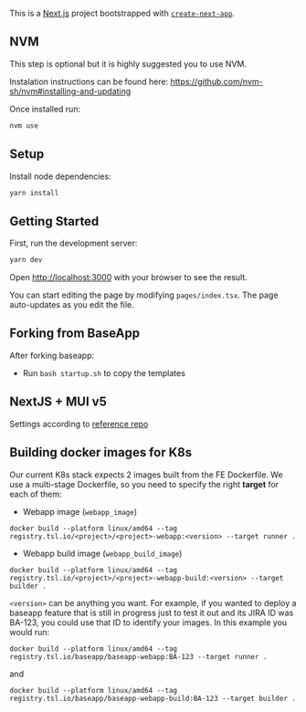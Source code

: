 This is a [Next.js](https://nextjs.org/) project bootstrapped with [`create-next-app`](https://github.com/vercel/next.js/tree/canary/packages/create-next-app).

## NVM

This step is optional but it is highly suggested you to use NVM.

Instalation instructions can be found here: https://github.com/nvm-sh/nvm#installing-and-updating

Once installed run:

```bash
nvm use
```

## Setup

Install node dependencies:

```bash
yarn install
```

## Getting Started

First, run the development server:

```bash
yarn dev
```

Open [http://localhost:3000](http://localhost:3000) with your browser to see the result.

You can start editing the page by modifying `pages/index.tsx`. The page auto-updates as you edit the file.

## Forking from BaseApp

After forking baseapp:

- Run `bash startup.sh` to copy the templates

## NextJS + MUI v5

Settings according to [reference repo](https://github.com/leoroese/nextjs-materialui-v5-tutorial)

## Building docker images for K8s
Our current K8s stack expects 2 images built from the FE Dockerfile. We use a multi-stage Dockerfile, so you need to specify the right **target** for each of them:
* Webapp image (`webapp_image`)
```
docker build --platform linux/amd64 --tag registry.tsl.io/<project>/<project>-webapp:<version> --target runner .
```
* Webapp build image (`webapp_build_image`)
```
docker build --platform linux/amd64 --tag registry.tsl.io/<project>/<project>-webapp-build:<version> --target builder .
```
`<version>` can be anything you want. For example, if you wanted to deploy a baseapp feature that is still in progress just to test it out and its JIRA ID was BA-123, you could use that ID to identify your images. In this example you would run:
```
docker build --platform linux/amd64 --tag registry.tsl.io/baseapp/baseapp-webapp:BA-123 --target runner .
```
and
```
docker build --platform linux/amd64 --tag registry.tsl.io/baseapp/baseapp-webapp-build:BA-123 --target builder .
```